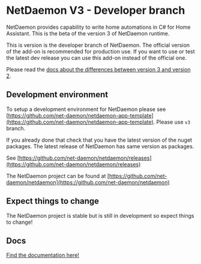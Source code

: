 # NetDaemon V3 - Developer branch

NetDaemon provides capability to write home automations in C# for Home Assistant.
This is the beta of the version 3 of NetDaemon runtime.

This is version is the developer branch of NetDaemon. The official version of the add-on is recommended for production use. If you want to use or test the latest dev release you can use this add-on instead of the official one.

Please read the [docs about the differences between version 3 and version 2](https://netdaemon.xyz/docs/v3/app_model/app_model_moving_from_v2).

## Development environment

To setup a development environment for NetDaemon please see [https://github.com/net-daemon/netdaemon-app-template](https://github.com/net-daemon/netdaemon-app-template). Please use `v3` branch.

If you already done that check that you have the latest version of the nuget packages. The latest release of NetDaemon has same version as packages.

See [https://github.com/net-daemon/netdaemon/releases](https://github.com/net-daemon/netdaemon/releases)

The NetDaemon project can be found at [https://github.com/net-daemon/netdaemon](https://github.com/net-daemon/netdaemon)

## Expect things to change

The NetDaemon project is stable but is still in development so expect things to change!

## Docs

[Find the documentation here!](https://netdaemon.xyz)
